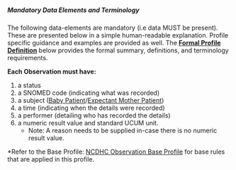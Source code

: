 ##### Mandatory Data Elements and Terminology


The following data-elements are mandatory (i.e data MUST be present). These are presented below in a simple human-readable explanation.  Profile specific guidance and examples are provided as well.  The [**Formal Profile Definition**](#profile) below provides the  formal summary, definitions, and  terminology requirements.  

**Each Observation must have:**

1.  a status  
1.  a SNOMED code (indicating what was recorded)
1.  a subject ([Baby Patient]/[Expectant Mother Patient])
1.  a time (indicating when the details were recorded)
1.	a performer (detailing who has recorded the details)
1.  a numeric result value and standard UCUM unit.
    -   Note: A reason needs to be supplied in-case there is no numeric result value.

*Refer to the Base Profile: [NCDHC Observation Base Profile](StructureDefinition-ncdhc-observation-base.html) for base rules that are applied in this profile.	

[Expectant Mother Patient]: StructureDefinition-ncdhc-patient-expectant-mother.html	
[Baby Patient]: StructureDefinition-ncdhc-patient-baby.html		